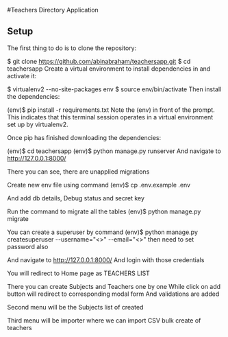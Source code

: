 #Teachers Directory Application

## Setup
The first thing to do is to clone the repository:

$ git clone https://github.com/abinabraham/teachersapp.git
$ cd teachersapp
Create a virtual environment to install dependencies in and activate it:

$ virtualenv2 --no-site-packages env
$ source env/bin/activate
Then install the dependencies:

(env)$ pip install -r requirements.txt
Note the (env) in front of the prompt. This indicates that this terminal session operates in a virtual environment set up by virtualenv2.

Once pip has finished downloading the dependencies:

(env)$ cd teachersapp
(env)$ python manage.py runserver
And navigate to http://127.0.0.1:8000/

There you can see, there are unapplied migrations

Create new env file using command
(env)$ cp .env.example .env

And add db details, Debug status and secret key

Run the command to migrate all the tables
(env)$ python manage.py migrate

You can create a superuser by command
(env)$ python manage.py createsuperuser --username="<>" --email="<>"
then need to set password also

And navigate to http://127.0.0.1:8000/
And login with those credentials

You will redirect to Home page as TEACHERS LIST

There you can create Subjects and Teachers one by one
While click on add button will redirect to corresponding modal form
And validations are added

Second menu will be the Subjects list of created

Third menu will be importer
where we can import CSV bulk create of teachers
